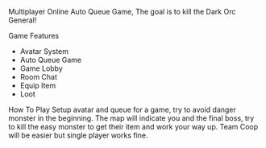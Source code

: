 Multiplayer Online Auto Queue Game, The goal is to kill the Dark Orc General!

Game Features
- Avatar System
- Auto Queue Game
- Game Lobby
- Room Chat
- Equip Item
- Loot

How To Play
Setup avatar and queue for a game, try to avoid danger monster in the beginning. The map will indicate you and the final boss, try to kill the easy monster to get their item and work your way up. Team Coop will be easier but single player works fine.